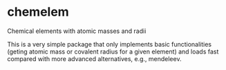 # chemelem
Chemical elements with atomic masses and radii

This is a very simple package that only implements basic
functionalities (geting atomic mass or covalent radius for a given
element) and loads fast compared with more advanced alternatives,
e.g., mendeleev.

